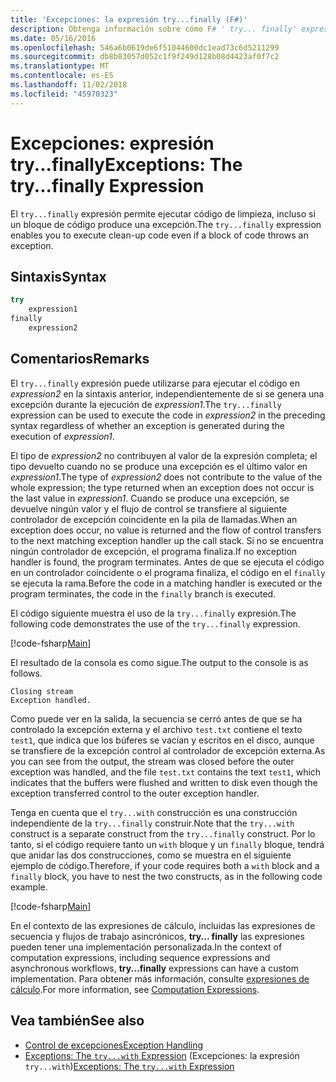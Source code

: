 ```yaml
---
title: 'Excepciones: la expresión try...finally (F#)'
description: Obtenga información sobre cómo F# ' try... finally' expresión permite ejecutar código de limpieza, incluso si un bloque de código produce una excepción.
ms.date: 05/16/2016
ms.openlocfilehash: 546a6b0619de6f51044600dc1ead73c6d5211299
ms.sourcegitcommit: db8b83057d052c1f9f249d128b08d4423af0f7c2
ms.translationtype: MT
ms.contentlocale: es-ES
ms.lasthandoff: 11/02/2018
ms.locfileid: "45970323"
---
```

# <a name="exceptions-the-tryfinally-expression"></a><span data-ttu-id="a3ddf-103">Excepciones: expresión try...finally</span><span class="sxs-lookup"><span data-stu-id="a3ddf-103">Exceptions: The try...finally Expression</span></span>

<span data-ttu-id="a3ddf-104">El `try...finally` expresión permite ejecutar código de limpieza, incluso si un bloque de código produce una excepción.</span><span class="sxs-lookup"><span data-stu-id="a3ddf-104">The `try...finally` expression enables you to execute clean-up code even if a block of code throws an exception.</span></span>

## <a name="syntax"></a><span data-ttu-id="a3ddf-105">Sintaxis</span><span class="sxs-lookup"><span data-stu-id="a3ddf-105">Syntax</span></span>

```fsharp
try
    expression1
finally
    expression2
```

## <a name="remarks"></a><span data-ttu-id="a3ddf-106">Comentarios</span><span class="sxs-lookup"><span data-stu-id="a3ddf-106">Remarks</span></span>

<span data-ttu-id="a3ddf-107">El `try...finally` expresión puede utilizarse para ejecutar el código en *expression2* en la sintaxis anterior, independientemente de si se genera una excepción durante la ejecución de *expression1*.</span><span class="sxs-lookup"><span data-stu-id="a3ddf-107">The `try...finally` expression can be used to execute the code in *expression2* in the preceding syntax regardless of whether an exception is generated during the execution of *expression1*.</span></span>

<span data-ttu-id="a3ddf-108">El tipo de *expression2* no contribuyen al valor de la expresión completa; el tipo devuelto cuando no se produce una excepción es el último valor en *expression1*.</span><span class="sxs-lookup"><span data-stu-id="a3ddf-108">The type of *expression2* does not contribute to the value of the whole expression; the type returned when an exception does not occur is the last value in *expression1*.</span></span> <span data-ttu-id="a3ddf-109">Cuando se produce una excepción, se devuelve ningún valor y el flujo de control se transfiere al siguiente controlador de excepción coincidente en la pila de llamadas.</span><span class="sxs-lookup"><span data-stu-id="a3ddf-109">When an exception does occur, no value is returned and the flow of control transfers to the next matching exception handler up the call stack.</span></span> <span data-ttu-id="a3ddf-110">Si no se encuentra ningún controlador de excepción, el programa finaliza.</span><span class="sxs-lookup"><span data-stu-id="a3ddf-110">If no exception handler is found, the program terminates.</span></span> <span data-ttu-id="a3ddf-111">Antes de que se ejecuta el código en un controlador coincidente o el programa finaliza, el código en el `finally` se ejecuta la rama.</span><span class="sxs-lookup"><span data-stu-id="a3ddf-111">Before the code in a matching handler is executed or the program terminates, the code in the `finally` branch is executed.</span></span>

<span data-ttu-id="a3ddf-112">El código siguiente muestra el uso de la `try...finally` expresión.</span><span class="sxs-lookup"><span data-stu-id="a3ddf-112">The following code demonstrates the use of the `try...finally` expression.</span></span>

[!code-fsharp[Main](../../../../samples/snippets/fsharp/lang-ref-2/snippet5701.fs)]

<span data-ttu-id="a3ddf-113">El resultado de la consola es como sigue.</span><span class="sxs-lookup"><span data-stu-id="a3ddf-113">The output to the console is as follows.</span></span>

```
Closing stream
Exception handled.
```

<span data-ttu-id="a3ddf-114">Como puede ver en la salida, la secuencia se cerró antes de que se ha controlado la excepción externa y el archivo `test.txt` contiene el texto `test1`, que indica que los búferes se vacían y escritos en el disco, aunque se transfiere de la excepción control al controlador de excepción externa.</span><span class="sxs-lookup"><span data-stu-id="a3ddf-114">As you can see from the output, the stream was closed before the outer exception was handled, and the file `test.txt` contains the text `test1`, which indicates that the buffers were flushed and written to disk even though the exception transferred control to the outer exception handler.</span></span>

<span data-ttu-id="a3ddf-115">Tenga en cuenta que el `try...with` construcción es una construcción independiente de la `try...finally` construir.</span><span class="sxs-lookup"><span data-stu-id="a3ddf-115">Note that the `try...with` construct is a separate construct from the `try...finally` construct.</span></span> <span data-ttu-id="a3ddf-116">Por lo tanto, si el código requiere tanto un `with` bloque y un `finally` bloque, tendrá que anidar las dos construcciones, como se muestra en el siguiente ejemplo de código.</span><span class="sxs-lookup"><span data-stu-id="a3ddf-116">Therefore, if your code requires both a `with` block and a `finally` block, you have to nest the two constructs, as in the following code example.</span></span>

[!code-fsharp[Main](../../../../samples/snippets/fsharp/lang-ref-2/snippet5702.fs)]

<span data-ttu-id="a3ddf-117">En el contexto de las expresiones de cálculo, incluidas las expresiones de secuencia y flujos de trabajo asincrónicos, **try... finally** las expresiones pueden tener una implementación personalizada.</span><span class="sxs-lookup"><span data-stu-id="a3ddf-117">In the context of computation expressions, including sequence expressions and asynchronous workflows, **try...finally** expressions can have a custom implementation.</span></span> <span data-ttu-id="a3ddf-118">Para obtener más información, consulte [expresiones de cálculo](../computation-expressions.md).</span><span class="sxs-lookup"><span data-stu-id="a3ddf-118">For more information, see [Computation Expressions](../computation-expressions.md).</span></span>

## <a name="see-also"></a><span data-ttu-id="a3ddf-119">Vea también</span><span class="sxs-lookup"><span data-stu-id="a3ddf-119">See also</span></span>

- [<span data-ttu-id="a3ddf-120">Control de excepciones</span><span class="sxs-lookup"><span data-stu-id="a3ddf-120">Exception Handling</span></span>](index.md)
- <span data-ttu-id="a3ddf-121">[Exceptions: The `try...with` Expression](the-try-with-expression.md) (Excepciones: la expresión `try...with`)</span><span class="sxs-lookup"><span data-stu-id="a3ddf-121">[Exceptions: The `try...with` Expression](the-try-with-expression.md)</span></span>
